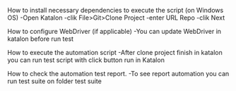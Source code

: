 How to install necessary dependencies to execute the script (on Windows OS)
-Open Katalon
-clik File>Git>Clone Project
-enter URL Repo 
-clik Next

How to configure WebDriver (if applicable)
-You can update WebDriver in katalon before run test

How to execute the automation script
-After clone project finish in katalon you can run test script with click button run in Katalon

How to check the automation test report.
-To see report automation you can run test suite on folder test suite
